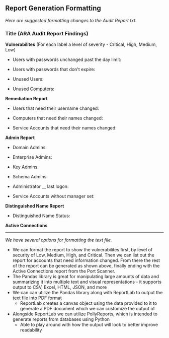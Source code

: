 ## Report Generation Formatting 

_Here are suggested formatting changes to the Audit Report txt._

### Title (ARA Audit Report Findings)

**Vulnerabilites** (For each label a level of severity - Critical, High, Medium, Low)
* Users with passwords unchanged past the day limit:

* Users with passwords that don't expire:

* Unused Users:

* Unused Computers:

**Remediation Report**
* Users that need their username changed:

* Computers that need their names changed:

* Service Accounts that need their names changed:

**Admin Report** 
* Domain Admins:
* Enterprise Admins:
* Key Admins:
* Schema Admins:

* Administrator __ last logon:

* Service Accounts without manager set:

**Distinguished Name Report**
* Distinguished Name Status:

**Active Connections**

_________________________________________________________________________________________________________________________________________________________________________________

_We have several options for formatting the text file._

* We can format the report to show the vulnerabilites first, by level of security of Low, Medium, High, and Critical. Then we can list out the report for accounts that need information changed. From there the rest of the report can be generated as shown above, finally ending with the Active Connections report from the Port Scanner. 
* The Pandas library is great for manipulating large amounts of data and summarizing it into multiple text and visual representations - it supports output to CSV, Excel, HTML, JSON, and more
* We can can utilize the Pandas library along with ReportLab to output the text file into PDF format
  * ReportLab creates a canvas object using the data provided to it to generate a PDF document which we can customize the output of
* Alongside ReportLab we can utilize PollyReports, which is intended to generate reports from databases using Python
  * Able to play around with how the output will look to better improve readability 

